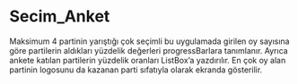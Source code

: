 # Secim_Anket
Maksimum 4 partinin yarıştığı çok seçimli bu uygulamada girilen oy sayısına göre partilerin aldıkları yüzdelik değerleri progressBarlara tanımlanır. Ayrıca ankete katılan partilerin yüzdelik oranları  ListBox’a yazdırılır. En çok oy alan partinin logosunu da kazanan parti sıfatıyla olarak ekranda gösterilir.
